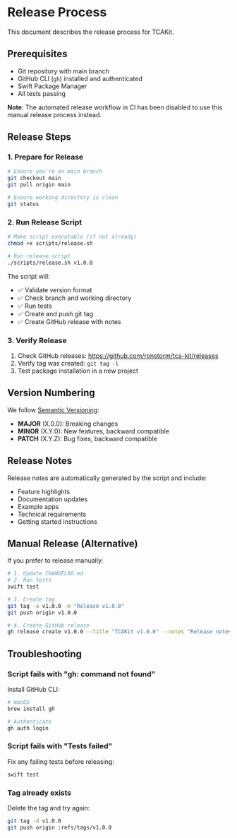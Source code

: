 # Release Process

This document describes the release process for TCAKit.

## Prerequisites

- Git repository with main branch
- GitHub CLI (`gh`) installed and authenticated
- Swift Package Manager
- All tests passing

**Note**: The automated release workflow in CI has been disabled to use this manual release process instead.

## Release Steps

### 1. Prepare for Release

```bash
# Ensure you're on main branch
git checkout main
git pull origin main

# Ensure working directory is clean
git status
```

### 2. Run Release Script

```bash
# Make script executable (if not already)
chmod +x scripts/release.sh

# Run release script
./scripts/release.sh v1.0.0
```

The script will:
- ✅ Validate version format
- ✅ Check branch and working directory
- ✅ Run tests
- ✅ Create and push git tag
- ✅ Create GitHub release with notes

### 3. Verify Release

1. Check GitHub releases: https://github.com/ronstorm/tca-kit/releases
2. Verify tag was created: `git tag -l`
3. Test package installation in a new project

## Version Numbering

We follow [Semantic Versioning](https://semver.org/):

- **MAJOR** (X.0.0): Breaking changes
- **MINOR** (X.Y.0): New features, backward compatible
- **PATCH** (X.Y.Z): Bug fixes, backward compatible

## Release Notes

Release notes are automatically generated by the script and include:

- Feature highlights
- Documentation updates
- Example apps
- Technical requirements
- Getting started instructions

## Manual Release (Alternative)

If you prefer to release manually:

```bash
# 1. Update CHANGELOG.md
# 2. Run tests
swift test

# 3. Create tag
git tag -a v1.0.0 -m "Release v1.0.0"
git push origin v1.0.0

# 4. Create GitHub release
gh release create v1.0.0 --title "TCAKit v1.0.0" --notes "Release notes..."
```

## Troubleshooting

### Script fails with "gh: command not found"
Install GitHub CLI:
```bash
# macOS
brew install gh

# Authenticate
gh auth login
```

### Script fails with "Tests failed"
Fix any failing tests before releasing:
```bash
swift test
```

### Tag already exists
Delete the tag and try again:
```bash
git tag -d v1.0.0
git push origin :refs/tags/v1.0.0
```
